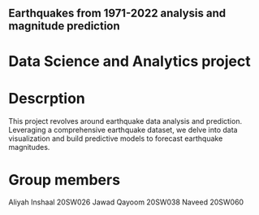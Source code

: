 ## Earthquakes from 1971-2022 analysis and magnitude prediction
# Data Science and Analytics project


# Descrption 
This project revolves around earthquake data analysis and prediction. Leveraging a comprehensive earthquake dataset, we delve into data visualization and build predictive models to forecast earthquake magnitudes.

# Group members
Aliyah Inshaal 20SW026
Jawad Qayoom 20SW038
Naveed 20SW060
